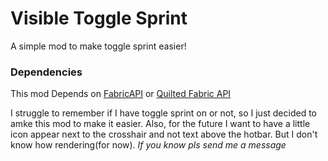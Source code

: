 # Visible Toggle Sprint
A simple mod to make toggle sprint easier!
### Dependencies
This mod Depends on [FabricAPI](https://modrinth.com/mod/fabric-api) or [Quilted Fabric API](https://modrinth.com/mod/qsl)

I struggle to remember if I have toggle sprint on or not, so I just decided to amke this mod to make it easier.
Also, for the future I want to have a little icon appear next to the crosshair and not text above the hotbar. But I don't know how rendering(for now).
*If you know pls send me a message*